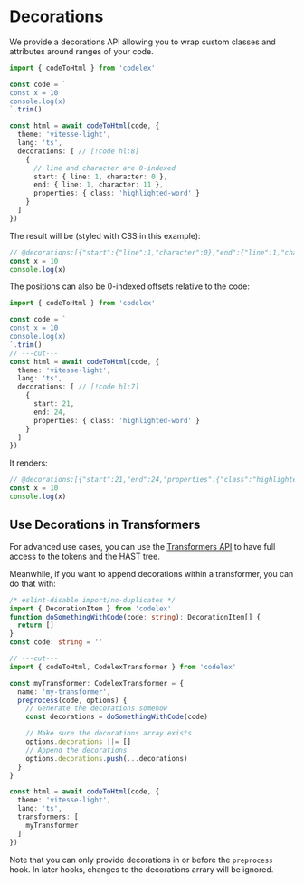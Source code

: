 # Decorations

We provide a decorations API allowing you to wrap custom classes and attributes around ranges of your code.

```ts twoslash
import { codeToHtml } from 'codelex'

const code = `
const x = 10
console.log(x)
`.trim()

const html = await codeToHtml(code, {
  theme: 'vitesse-light',
  lang: 'ts',
  decorations: [ // [!code hl:8]
    {
      // line and character are 0-indexed
      start: { line: 1, character: 0 },
      end: { line: 1, character: 11 },
      properties: { class: 'highlighted-word' }
    }
  ]
})
```

The result will be (styled with CSS in this example):

```ts
// @decorations:[{"start":{"line":1,"character":0},"end":{"line":1,"character":11},"properties":{"class":"highlighted-word"}}]
const x = 10
console.log(x)
```

The positions can also be 0-indexed offsets relative to the code:

```ts twoslash
import { codeToHtml } from 'codelex'

const code = `
const x = 10
console.log(x)
`.trim()
// ---cut---
const html = await codeToHtml(code, {
  theme: 'vitesse-light',
  lang: 'ts',
  decorations: [ // [!code hl:7]
    {
      start: 21,
      end: 24,
      properties: { class: 'highlighted-word' }
    }
  ]
})
```

It renders:

```ts
// @decorations:[{"start":21,"end":24,"properties":{"class":"highlighted-word"}}]
const x = 10
console.log(x)
```

## Use Decorations in Transformers

For advanced use cases, you can use the [Transformers API](./transformers.md) to have full access to the tokens and the HAST tree.

Meanwhile, if you want to append decorations within a transformer, you can do that with:

```ts twoslash
/* eslint-disable import/no-duplicates */
import { DecorationItem } from 'codelex'
function doSomethingWithCode(code: string): DecorationItem[] {
  return []
}
const code: string = ''

// ---cut---
import { codeToHtml, CodelexTransformer } from 'codelex'

const myTransformer: CodelexTransformer = {
  name: 'my-transformer',
  preprocess(code, options) {
    // Generate the decorations somehow
    const decorations = doSomethingWithCode(code)

    // Make sure the decorations array exists
    options.decorations ||= []
    // Append the decorations
    options.decorations.push(...decorations)
  }
}

const html = await codeToHtml(code, {
  theme: 'vitesse-light',
  lang: 'ts',
  transformers: [
    myTransformer
  ]
})
```

Note that you can only provide decorations in or before the `preprocess` hook. In later hooks, changes to the decorations arrary will be ignored.
